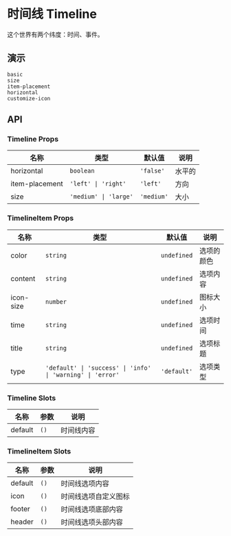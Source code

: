 # 时间线 Timeline

这个世界有两个纬度：时间、事件。

## 演示

```demo
basic
size
item-placement
horizontal
customize-icon
```

## API

### Timeline Props

| 名称           | 类型                  | 默认值     | 说明   |
| -------------- | --------------------- | ---------- | ------ |
| horizontal     | `boolean`             | `'false'`  | 水平的 |
| item-placement | `'left' \| 'right'`   | `'left'`   | 方向   |
| size           | `'medium' \| 'large'` | `'medium'` | 大小   |

### TimelineItem Props

| 名称 | 类型 | 默认值 | 说明 |
| --- | --- | --- | --- |
| color | `string` | `undefined` | 选项的颜色 |
| content | `string` | `undefined` | 选项内容 |
| icon-size | `number` | `undefined` | 图标大小 |
| time | `string` | `undefined` | 选项时间 |
| title | `string` | `undefined` | 选项标题 |
| type | `'default' \| 'success' \| 'info' \| 'warning' \| 'error'` | `'default'` | 选项类型 |

### Timeline Slots

| 名称    | 参数 | 说明       |
| ------- | ---- | ---------- |
| default | `()` | 时间线内容 |

### TimelineItem Slots

| 名称    | 参数 | 说明                 |
| ------- | ---- | -------------------- |
| default | `()` | 时间线选项内容       |
| icon    | `()` | 时间线选项自定义图标 |
| footer  | `()` | 时间线选项底部内容   |
| header  | `()` | 时间线选项头部内容   |
